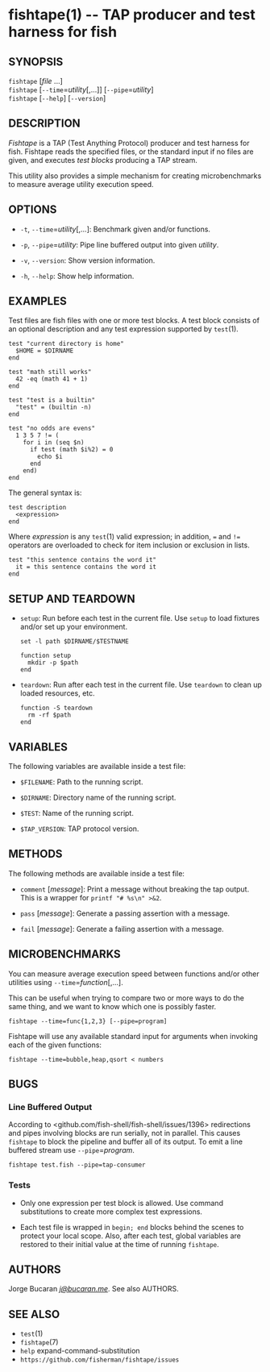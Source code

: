 fishtape(1) -- TAP producer and test harness for fish
=====================================================

## SYNOPSIS

`fishtape` [*file* ...]<br>
`fishtape` [`--time`=*utility*[,...]] [`--pipe`=*utility*]<br>
`fishtape` [`--help`] [`--version`]<br>

## DESCRIPTION

*Fishtape* is a TAP (Test Anything Protocol) producer and test harness for fish. Fishtape reads the specified files, or the standard input if no files are given, and executes *test blocks* producing a TAP stream.

This utility also provides a simple mechanism for creating microbenchmarks to measure average utility execution speed.

## OPTIONS

  * `-t`, `--time`=*utility*[,...]:
    Benchmark given <utility> and/or functions.

  * `-p`, `--pipe`=*utility*:
    Pipe line buffered output into given *utility*.

  * `-v`, `--version`:
    Show version information.

  * `-h`, `--help`:
    Show help information.

## EXAMPLES

Test files are fish files with one or more test blocks. A test block consists of an optional description and any test expression supported by `test`(1).

    test "current directory is home"
      $HOME = $DIRNAME
    end

    test "math still works"
      42 -eq (math 41 + 1)
    end

    test "test is a builtin"
      "test" = (builtin -n)
    end

    test "no odds are evens"
      1 3 5 7 != (
        for i in (seq $n)
          if test (math $i%2) = 0
            echo $i
          end
        end)
    end

The general syntax is:

    test description
      <expression>
    end

Where *expression* is any `test`(1) valid expression; in addition, `=` and `!=` operators are overloaded to check for item inclusion or exclusion in lists.

    test "this sentence contains the word it"
      it = this sentence contains the word it
    end

## SETUP AND TEARDOWN

  * `setup`:
    Run before each test in the current file. Use `setup` to load fixtures and/or set up your environment.

    ```
    set -l path $DIRNAME/$TESTNAME

    function setup
      mkdir -p $path
    end
    ```

  * `teardown`:
    Run after each test in the current file. Use `teardown` to clean up loaded resources, etc.

    ```
    function -S teardown
      rm -rf $path
    end
    ```

## VARIABLES

The following variables are available inside a test file:

  * `$FILENAME`:
      Path to the running script.

  * `$DIRNAME`:
      Directory name of the running script.

  * `$TEST`:
      Name of the running script.

  * `$TAP_VERSION`:
      TAP protocol version.


## METHODS

The following methods are available inside a test file:

  * `comment` [*message*]:
      Print a message without breaking the tap output. This is a wrapper for `printf "# %s\n" >&2`.

  * `pass` [*message*]:
      Generate a passing assertion with a message.

  * `fail` [*message*]:
      Generate a failing assertion with a message.


## MICROBENCHMARKS

You can measure average execution speed between functions and/or other utilities using `--time`=*function*[,...].

This can be useful when trying to compare two or more ways to do the same thing, and we want to know which one is possibly faster.

```
fishtape --time=func{1,2,3} [--pipe=program]
```

Fishtape will use any available standard input for arguments when invoking each of the given functions:

```
fishtape --time=bubble,heap,qsort < numbers
```


## BUGS

### Line Buffered Output

According to <github.com/fish-shell/fish-shell/issues/1396> redirections and pipes involving blocks are run serially, not in parallel. This causes `fishtape` to block the pipeline and buffer all of its output. To emit a line buffered stream use `--pipe`=*program*.

    fishtape test.fish --pipe=tap-consumer


### Tests

* Only one expression per test block is allowed. Use command substitutions to create more complex test expressions.

* Each test file is wrapped in `begin; end` blocks behind the scenes to protect your local scope. Also, after each test, global variables are restored to their initial value at the time of running `fishtape`.

## AUTHORS

Jorge Bucaran *j@bucaran.me*. See also AUTHORS.

## SEE ALSO

* `test`(1)
* `fishtape`(7)
* `help` expand-command-substitution
* `https://github.com/fisherman/fishtape/issues`

[fishtape-7]: https://github.com/bucaran/fishtape/blob/master/man/man7/fishtape.md
